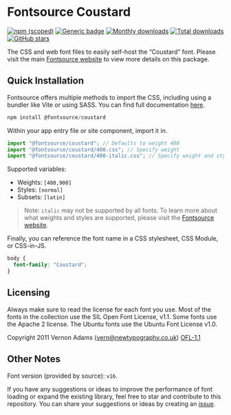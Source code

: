 # Fontsource Coustard

[![npm (scoped)](https://img.shields.io/npm/v/@fontsource/coustard?color=brightgreen)](https://www.npmjs.com/package/@fontsource/coustard) [![Generic badge](https://img.shields.io/badge/fontsource-passing-brightgreen)](https://github.com/fontsource/fontsource) [![Monthly downloads](https://badgen.net/npm/dm/@fontsource/coustard)](https://github.com/fontsource/fontsource) [![Total downloads](https://badgen.net/npm/dt/@fontsource/coustard)](https://github.com/fontsource/fontsource) [![GitHub stars](https://img.shields.io/github/stars/fontsource/fontsource.svg?style=social&label=Star)](https://github.com/fontsource/fontsource/stargazers)

The CSS and web font files to easily self-host the “Coustard” font. Please visit the main [Fontsource website](https://fontsource.org/fonts/coustard) to view more details on this package.

## Quick Installation

Fontsource offers multiple methods to import the CSS, including using a bundler like Vite or using SASS. You can find full documentation [here](https://fontsource.org/docs/getting-started/introduction).

```javascript
npm install @fontsource/coustard
```

Within your app entry file or site component, import it in.

```javascript
import "@fontsource/coustard"; // Defaults to weight 400
import "@fontsource/coustard/400.css"; // Specify weight
import "@fontsource/coustard/400-italic.css"; // Specify weight and style
```

Supported variables:
- Weights: `[400,900]`
- Styles: `[normal]`
- Subsets: `[latin]`

> Note: `italic` may not be supported by all fonts. To learn more about what weights and styles are supported, please visit the [Fontsource website](https://fontsource.org/fonts/coustard).

Finally, you can reference the font name in a CSS stylesheet, CSS Module, or CSS-in-JS.

```css
body {
  font-family: "Coustard";
}
```

## Licensing
Always make sure to read the license for each font you use. Most of the fonts in the collection use the SIL Open Font License, v1.1. Some fonts use the Apache 2 license. The Ubuntu fonts use the Ubuntu Font License v1.0.

Copyright 2011 Vernon Adams (vern@newtypography.co.uk)
[OFL-1.1](https://openfontlicense.org)

## Other Notes
Font version (provided by source): `v16`.

If you have any suggestions or ideas to improve the performance of font loading or expand the existing library, feel free to star and contribute to this repository. You can share your suggestions or ideas by creating an [issue](https://github.com/fontsource/fontsource/issues).